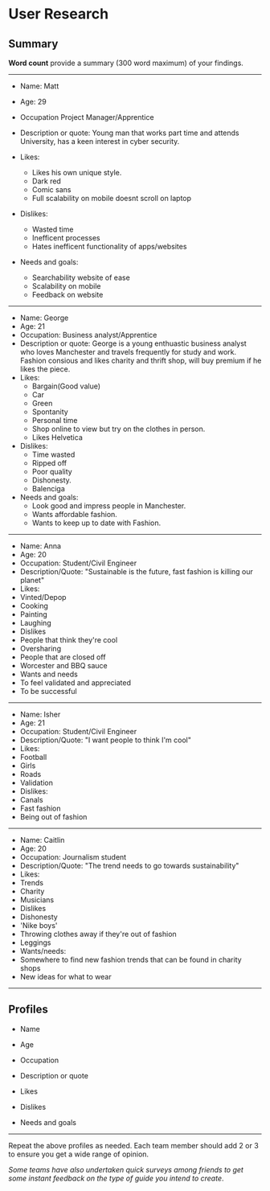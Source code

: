# User Research

## Summary

**Word count** provide a summary (300 word maximum) of your findings.

---
- Name: Matt
- Age: 29
- Occupation Project Manager/Apprentice
- Description or quote: Young man that works part time and attends University, has a keen interest in cyber security.
- Likes:
  - Likes his own unique style.
  - Dark red
  - Comic sans
  - Full scalability on mobile doesnt scroll on laptop

- Dislikes:
  - Wasted time
  - Inefficent processes
  - Hates inefficent functionality of apps/websites

- Needs and goals:
  - Searchability website of ease
  - Scalability on mobile
  - Feedback on website

- - -
- Name: George
- Age: 21
- Occupation: Business analyst/Apprentice
- Description or quote: George is a young enthuastic business analyst who loves Manchester and travels frequently for study and work. Fashion consious and likes charity and thrift shop, will buy premium if he likes the piece.
- Likes:
  - Bargain(Good value)
  - Car
  - Green 
  - Spontanity
  - Personal time
  - Shop online to view but try on the clothes in person.
  - Likes Helvetica
- Dislikes:
  - Time wasted
  - Ripped off
  - Poor quality
  - Dishonesty.
  - Balenciga
- Needs and goals:
  - Look good and impress people in Manchester.
  - Wants affordable fashion.
  - Wants to keep up to date with Fashion.
- - - 
- Name: Anna
- Age: 20
- Occupation: Student/Civil Engineer
- Description/Quote: "Sustainable is the future, fast fashion is killing our planet"
- Likes:
-   Vinted/Depop
-   Cooking
-   Painting
-   Laughing
- Dislikes
-   People that think they're cool
-   Oversharing
-   People that are closed off
-   Worcester and BBQ sauce
- Wants and needs
-   To feel validated and appreciated
-   To be successful
- - - 
- Name: Isher
- Age: 21
- Occupation: Student/Civil Engineer
- Description/Quote: "I want people to think I'm cool"
- Likes:
-   Football
-   Girls
-   Roads
-   Validation
- Dislikes:
-   Canals
-   Fast fashion
-   Being out of fashion
- - - 
- Name: Caitlin
- Age: 20
- Occupation: Journalism student
- Description/Quote: "The trend needs to go towards sustainability"
- Likes:
-    Trends
-    Charity
-    Musicians
- Dislikes
-    Dishonesty
-    'Nike boys'
-    Throwing clothes away if they're out of fashion
-    Leggings
- Wants/needs:
- Somewhere to find new fashion trends that can be found in charity shops
- New ideas for what to wear
- - - 
## Profiles

- Name

- Age

- Occupation

- Description or quote

- Likes

- Dislikes

- Needs and goals

---

<!--This can be deleted prior to submission -->

Repeat the above profiles as needed. Each team member should add 2 or 3 to ensure you get a wide range of opinion.

_Some teams have also undertaken quick surveys among friends to get some instant feedback on the type of guide you intend to create_.
